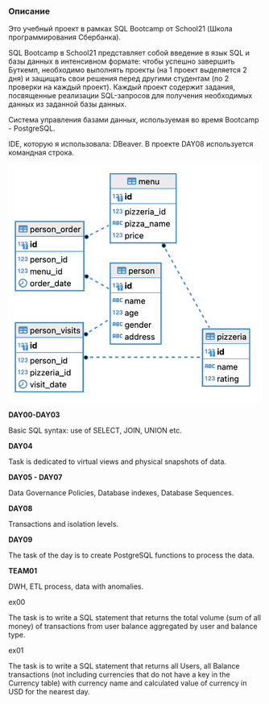 ### Описание  

Это учебный проект в рамках SQL Bootcamp от School21 (Школа программирования Сбербанка).

SQL Bootcamp в School21 представляет собой введение в язык SQL и базы данных в интенсивном формате: чтобы успешно завершить Буткемп,
необходимо выполнять проекты (на 1 проект выделяется 2 дня) и защищать свои решения перед другими студентам (по 2 проверки на каждый проект). Каждый проект содержит задания, посвященные реализации SQL-запросов для получения необходимых данных из заданной базы данных.

Система управления базами данных, используемая во время Bootcamp - PostgreSQL.

IDE, которую я использовала: DBeaver. 
В проекте DAY08 используется командная строка. 


![](https://github.com/habbena/SQL/blob/main/images/pizzeria.png)


**DAY00-DAY03**

Basic SQL syntax: use of SELECT, JOIN, UNION etc.

**DAY04**

Task is dedicated to virtual views and physical snapshots of data.

**DAY05 - DAY07**

Data Governance Policies, Database indexes, Database Sequences.

**DAY08**

Transactions and isolation levels.

**DAY09**

The task of the day is to create PostgreSQL functions to process the data.

**TEAM01**

DWH, ETL process, data with anomalies.

ex00

The task is to write a SQL statement that returns 
the total volume (sum of all money) of transactions 
from user balance aggregated by user and balance type.

ex01

The task is to write a SQL statement that returns
all Users, all Balance transactions (not including currencies that do not have a key in the Currency table) 
with currency name and calculated value of currency in USD for the nearest day.
